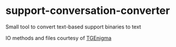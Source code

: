 # support-conversation-converter
Small tool to convert text-based support binaries to text  

IO methods and files courtesy of [TGEnigma](https://github.com/TGEnigma)